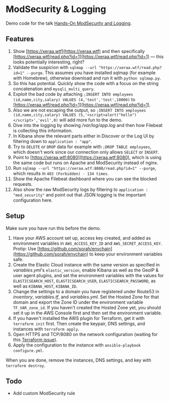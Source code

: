 # ModSecurity & Logging

Demo code for the talk [Hands-On ModSecurity and Logging](https://speakerdeck.com/xeraa/hands-on-modsecurity-and-logging).



## Features

1. Show [https://xeraa.wtf](https://xeraa.wtf) and then specifically [https://xeraa.wtf/read.php?id=1](https://xeraa.wtf/read.php?id=1) — this looks potentially interesting, right?
1. Validate the suspicion with `sqlmap --url "https://xeraa.wtf/read.php?id=1" --purge`. This assumes you have installed sqlmap (for example with Homebrew), otherwise download and run it with `python sqlmap.py`.
1. So this has potential. Quickly show the code with a focus on the string concatenation and `mysqli_multi_query`.
1. Exploit the bad code by attaching `;INSERT INTO employees (id,name,city,salary) VALUES (4,'test','test',10000)` to [https://xeraa.wtf/read.php?id=1](https://xeraa.wtf/read.php?id=1).
1. Also we are not escaping the output, so `;INSERT INTO employees (id,name,city,salary) VALUES (5,'<script>alert("hello")</script>','evil',0)` will add more fun to the demo.
1. Dive into the logging by showing */var/log/app.log* and then how Filebeat is collecting this information.
1. In Kibana show the relevant parts either in Discover or the Log UI by filtering down to `application : "app"`.
1. Try to `DELETE` or `DROP` data for example with `;DROP TABLE employees`, which doesn't work since our connection only allows `SELECT` or `INSERT`.
1. Point to [https://xeraa.wtf:8080](https://xeraa.wtf:8080), which is using the same code but runs on Apache and ModSecurity instead of nginx.
1. Run `sqlmap --url "https://xeraa.wtf:8080/read.php?id=1" --purge`, which results in `403 (Forbidden) - 134 times`.
1. Show the Apache Filebeat dashboard where you can see the blocked requests.
1. Also show the raw ModSecurity logs by filtering to `application : "mod_security"` and point out that JSON logging is the important configuration here.



## Setup

Make sure you have run this before the demo.

1. Have your AWS account set up, access key created, and added as environment variables in `AWS_ACCESS_KEY_ID` and `AWS_SECRET_ACCESS_KEY`. Protip: Use [https://github.com/sorah/envchain](https://github.com/sorah/envchain) to keep your environment variables safe.
1. Create the Elastic Cloud instance with the same version as specified in *variables.yml*'s `elastic_version`, enable Kibana as well as the GeoIP & user agent plugins, and set the environment variables with the values for `ELASTICSEARCH_HOST`, `ELASTICSEARCH_USER`, `ELASTICSEARCH_PASSWORD`, as well as `KIBANA_HOST`, `KIBANA_ID`.
1. Change the settings to a domain you have registered under Route53 in *inventory*, *variables.tf*, and *variables.yml*. Set the Hosted Zone for that domain and export the Zone ID under the environment variable `TF_VAR_zone_id`. If you haven't created the Hosted Zone yet, you should set it up in the AWS Console first and then set the environment variable.
1. If you haven't installed the AWS plugin for Terraform, get it with `terraform init` first. Then create the keypair, DNS settings, and instances with `terraform apply`.
1. Open HTTPS and TCP/8080 on the network configuration (waiting for this [Terraform issue](https://github.com/terraform-providers/terraform-provider-aws/issues/700)).
1. Apply the configuration to the instance with `ansible-playbook configure.yml`.

When you are done, remove the instances, DNS settings, and key with `terraform destroy`.



## Todo

* Add custom ModSecurity rule
